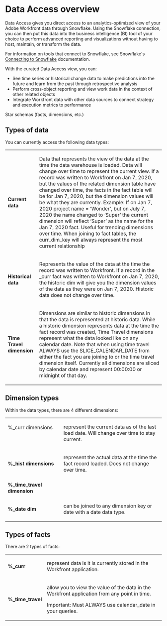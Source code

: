 

# Data Access overview

Data Access gives you direct access to an analytics-optimized view of your Adobe Workfront data through Snowflake. Using the Snowflake connection, you can then put this data into the business intelligence (BI) tool of your choice to perform advanced reporting and visualizations without having to host, maintain, or transform the data.

For information on tools that connect to Snowflake, see Snowflake's [Connecting to Snowflake](https://docs.snowflake.com/en/user-guide-connecting.html) documentation.

With the curated Data Access view, you can:

* See time series or historical change data to make predictions into the future and learn from the past through retrospective analysis
* Perform cross-object reporting and view work data in the context of other related objects
* Integrate Workfront data with other data sources to connect strategy and execution metrics to performance

Star schemas (facts, dimensions, etc.)

## Types of data

You can currently access the following data types:

<table cellspacing="0"> 
 <col> 
 <col> 
 <tbody> 
  <tr> 
   <td role="rowheader"><strong>Current data</strong> </td> 
   <td> <p>Data that represents the view of the data at the time the data warehouse is loaded. Data will change over time to represent the current view. If a record was written to Workfront on Jan 7, 2020, but the values of the related dimension table have changed over time, the facts in the fact table will be for Jan 7, 2020, but the dimension values will be what they are currently. Example: If on Jan 7, 2020 project name = ‘Wonder’, but on July 7, 2020 the name changed to ‘Super’ the current dimension will reflect ‘Super’ as the name for the Jan 7, 2020 fact. Useful for trending dimensions over time. When joining to fact tables, the curr_dim_key will always represent the most current relationship</p> </td> 
  </tr> 
  <tr> 
   <td role="rowheader"><strong>Historical data</strong> </td> 
   <td> <p>Represents the value of the data at the time the record was written to Workfront. If a record in the _curr fact was written to Workfront on Jan 7, 2020, the historic dim will give you the dimension values of the data as they were on Jan 7, 2020. Historic data does not change over time.</p> </td> 
  </tr> 
  <tr> 
   <td role="rowheader"><strong>Time Travel dimension</strong> </td> 
   <td> <p>Dimensions are similar to historic dimensions in that the data is represented at historic data. While a historic dimension represents data at the time the fact record was created, Time Travel dimensions represent what the data looked like on any calendar date. Note that when using time travel ALWAYS use the SLICE_CALENDAR_DATE from either the fact you are joining to or the time travel dimension itself. Currently all dimensions are sliced by calendar date and represent 00:00:00 or midnight of that day.</p> </td> 
  </tr> 
 </tbody> 
</table>

## Dimension types

Within the data types, there are 4 different dimensions:

<table cellspacing="0"> 
 <col> 
 <col> 
 <tbody> 
  <tr> 
   <td role="rowheader"> <p role="rowheader">%_curr&nbsp;dimensions ​</p> <p role="rowheader">​</p> <p role="rowheader"><![CDATA[
 ]]></p> </td> 
   <td> <p>represent the current data as of&nbsp;the&nbsp;last load date. Will change over time to stay current.</p> </td> 
  </tr> 
  <tr> 
   <td role="rowheader"><strong>%_hist dimensions</strong> </td> 
   <td> <p>represent the actual data at the&nbsp;time&nbsp;the fact record loaded.&nbsp;Does not change over time.</p> </td> 
  </tr> 
  <tr> 
   <td role="rowheader"><strong>%_time_travel dimension</strong> </td> 
   <td> <p>&nbsp;</p> </td> 
  </tr> 
  <tr> 
   <td role="rowheader"><strong>%_date dim</strong> </td> 
   <td> <p>can be joined to any dimension key or date&nbsp;with a date data type.</p> </td> 
  </tr> 
 </tbody> 
</table>

## Types of facts

There are 2 types of facts:

<table cellspacing="0"> 
 <col> 
 <col> 
 <tbody> 
  <tr> 
   <td role="rowheader"> <p role="rowheader"><strong>%_curr</strong>​</p> </td> 
   <td> <p role="rowheader">represent data is it is currently stored in the Workfront application.</p> </td> 
  </tr> 
  <tr> 
   <td role="rowheader"><strong>%_time_travel</strong> </td> 
   <td> <p role="rowheader">allow you to view the value of the data in the Workfront application from any point in time.</p> <p>Important: Must ALWAYS use calendar_date in your queries.</p> </td> 
  </tr> 
 </tbody> 
</table>

